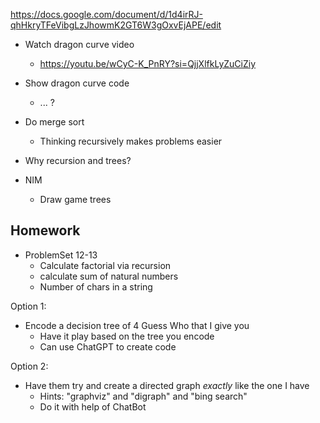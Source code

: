 https://docs.google.com/document/d/1d4irRJ-qhHkryTFeVibgLzJhowmK2GT6W3gOxvEjAPE/edit

- Watch dragon curve video
    - https://youtu.be/wCyC-K_PnRY?si=QjjXlfkLyZuCiZiy
- Show dragon curve code
    - ... ?
- Do merge sort
    - Thinking recursively makes problems easier

- Why recursion and trees?
- NIM
    - Draw game trees

## Homework

- ProblemSet 12-13
    - Calculate factorial via recursion
    - calculate sum of natural numbers
    - Number of chars in a string

Option 1:

- Encode a decision tree of 4 Guess Who that I give you
    - Have it play based on the tree you encode
    - Can use ChatGPT to create code

Option 2:

- Have them try and create a directed graph _exactly_ like the one I have
    - Hints: "graphviz" and "digraph" and "bing search"
    - Do it with help of ChatBot
